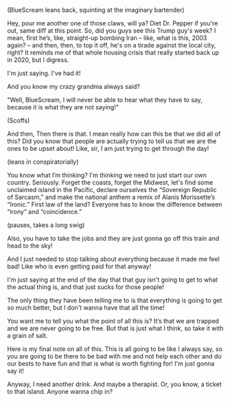 (BlueScream leans back, squinting at the imaginary bartender)

Hey, pour me another one of those claws, will ya? Diet Dr. Pepper if you're out, same diff at this point. So, did you guys see this Trump guy's week? I mean, first he’s, like, straight-up bombing Iran – like, what is this, 2003 again? – and then, then, to top it off, he's on a tirade against the local city, right? It reminds me of that whole housing crisis that really started back up in 2020, but I digress.

I'm just saying. I've had it!

And you know my crazy grandma always said?

"Well, BlueScream, I will never be able to hear what they have to say, because it is what they are not saying!"

(Scoffs)

And then, Then there is that. I mean really how can this be that we did all of this? Did you know that people are actually trying to tell us that we are the ones to be upset about! Like, sir, I am just trying to get through the day!

(leans in conspiratorially)

You know what I’m thinking? I'm thinking we need to just start our own country. Seriously. Forget the coasts, forget the Midwest, let's find some unclaimed island in the Pacific, declare ourselves the “Sovereign Republic of Sarcasm,” and make the national anthem a remix of Alanis Morissette’s “Ironic.” First law of the land? Everyone has to know the difference between “irony” and “coincidence.” 

(pauses, takes a long swig)

Also, you have to take the jobs and they are just gonna go off this train and head to the sky!

And I just needed to stop talking about everything because it made me feel bad! Like who is even getting paid for that anyway!

I'm just saying at the end of the day that that guy isn't going to get to what the actual thing is, and that just sucks for those people!

The only thing they have been telling me to is that everything is going to get so much better, but I don't wanna have that all the time!

You want me to tell you what the point of all this is? It’s that we are trapped and we are never going to be free. But that is just what I think, so take it with a grain of salt.

Here is my final note on all of this. This is all going to be like I always say, so you are going to be there to be bad with me and not help each other and do our bests to have fun and that is what is worth fighting for! I'm just gonna say it!

Anyway, I need another drink. And maybe a therapist. Or, you know, a ticket to that island. Anyone wanna chip in?